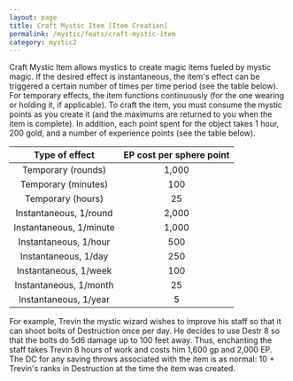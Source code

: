 ```yaml
---
layout: page
title: Craft Mystic Item [Item Creation]
permalink: /mystic/feats/craft-mystic-item
category: mystic2
---
```

Craft Mystic Item allows mystics to create magic items fueled by mystic
magic. If the desired effect is instantaneous, the item's effect can be
triggered a certain number of times per time period (see the table
below). For temporary effects, the item functions continuously (for the
one wearing or holding it, if applicable). To craft the item, you must
consume the mystic points as you create it (and the maximums are
returned to you when the item is complete). In addition, each point
spent for the object takes 1 hour, 200 gold, and a number of experience
points (see the table below).

| Type of effect          | EP cost per sphere point |
|:-----------------------:|:------------------------:|
| Temporary (rounds)      |                    1,000 |
| Temporary (minutes)     |                      100 |
| Temporary (hours)       |                       25 |
| Instantaneous, 1/round  |                    2,000 |
| Instantaneous, 1/minute |                    1,000 |
| Instantaneous, 1/hour   |                      500 |
| Instantaneous, 1/day    |                      250 |
| Instantaneous, 1/week   |                      100 |
| Instantaneous, 1/month  |                       25 |
| Instantaneous, 1/year   |                        5 |

For example, Trevin the mystic wizard wishes to improve his staff so
that it can shoot bolts of Destruction once per day. He decides to use
Destr 8 so that the bolts do 5d6 damage up to 100 feet away. Thus,
enchanting the staff takes Trevin 8 hours of work and costs him 1,600 gp
and 2,000 EP. The DC for any saving throws associated with the item is
as normal: 10 + Trevin's ranks in Destruction at the time the item was
created.
